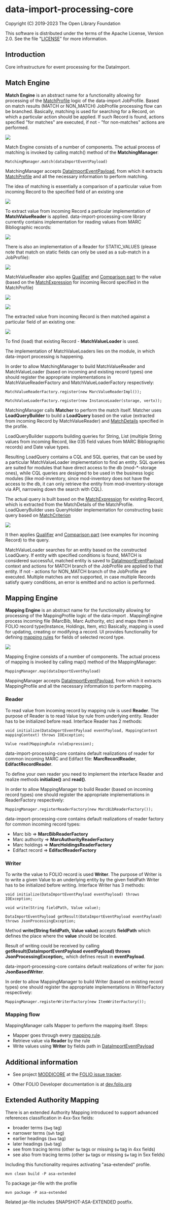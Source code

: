 # data-import-processing-core

Copyright (C) 2019-2023 The Open Library Foundation

This software is distributed under the terms of the Apache License,
Version 2.0. See the file "[LICENSE](LICENSE)" for more information.

## Introduction

Core infrastructure for event processing for the DataImport.

## Match Engine

**Match Engine** is an abstract name for a functionality allowing for processing of the [MatchProfile](https://github.com/folio-org/data-import-raml-storage/blob/master/examples/mod-data-import-converter-storage/matchProfile.sample) logic of the data-import JobProfile.
Based on match results (MATCH or NON_MATCH) JobProfile processing flow can be branched.
Basically, matching is used for searching for a Record, on which a particular action should be applied. If such Record is found, actions specified "for matches" are executed, if not - "for non-matches" actions are performed.

![](images/match.png)

Match Engine consists of a number of components. The actual process of matching is invoked by calling match() method of the **MatchingManager**:

`MatchingManager.match(dataImportEventPayload)`

MatchingManager accepts [DataImportEventPayload](https://github.com/folio-org/data-import-raml-storage/blob/master/examples/mod-data-import/dataImportEventPayload.sample),
from which it extracts [MatchProfile](https://github.com/folio-org/data-import-raml-storage/blob/master/examples/mod-data-import-converter-storage/matchProfile.sample) and all the necessary information to perform matching.

The idea of matching is essentially a comparison of a particular value from incoming Record to the specified field of an existing one

![](images/incoming-to-existing.png)

To extract value from incoming Record a particular implementation of **MatchValueReader** is applied.
data-import-processing-core library currently contains implementation for reading values from MARC Bibliographic records:

![](images/incoming-marc-value.png)

There is also an implementation of a Reader for STATIC_VALUES (please note that match on static fields can only be used as a sub-match in a JobProfile):

![](images/static-values.png)

MatchValueReader also applies [Qualifier](https://github.com/folio-org/data-import-raml-storage/blob/master/schemas/mod-data-import-converter-storage/match-profile-detail/qualifierType.json) and [Comparison part](https://github.com/folio-org/data-import-raml-storage/blob/master/schemas/mod-data-import-converter-storage/match-profile-detail/comparisonPartType.json) to the value (based on the [MatchExpression](https://github.com/folio-org/data-import-raml-storage/blob/master/schemas/mod-data-import-converter-storage/match-profile-detail/matchExpression.json) for incoming Record specified in the MatchProfile)

![](images/qualifier.png)

![](images/comparison-part.png)

The extracted value from incoming Record is then matched against a particular field of an existing one:

![](images/existing-record-field.png)

To find (load) that existing Record - **MatchValueLoader** is used.

The implementation of MatchValueLoaders lies on the module, in which data-import processing is happening.

In order to allow MatchingManager to build MatchValueReader and MatchValueLoader (based on incoming and existing record types) one should register the appropriate implementations in MatchValueReaderFactory and MatchValueLoaderFactory respectively:

`MatchValueReaderFactory.register(new MarcValueReaderImpl());`

`MatchValueLoaderFactory.register(new InstanceLoader(storage, vertx));`

MatchingManager calls **Matcher** to perform the match itself.
Matcher uses **LoadQueryBuilder** to build a **LoadQuery** based on the value (extracted from incoming Record by MatchValueReader) and [MatchDetails](https://github.com/folio-org/data-import-raml-storage/blob/master/schemas/mod-data-import-converter-storage/match-profile-detail/matchDetail.json) specified in the profile.

LoadQueryBuilder supports building queries for String, List (multiple String values from incoming Record, like 035 field values from MARC Bibliographic records) and Date value types.

Resulting LoadQuery contains a CQL and SQL queries, that can be used by a particular MatchValueLoader implementation to find an entity.
SQL queries are suited for modules that have direct access to the db (mod-*-storage ones), while CQL queries are designed to be used in the business logic modules (like mod-inventory, since mod-inventory does not have the access to the db, it can only retrieve the entity from mod-inventory-storage via API, narrowing down the search with CQL).

The actual query is built based on the [MatchExpression](https://github.com/folio-org/data-import-raml-storage/blob/master/schemas/mod-data-import-converter-storage/match-profile-detail/matchExpression.json) for existing Record, which is extracted from the MatchDetails of the MatchProfile.
LoadQueryBuilder uses QueryHolder implementation for constructing basic query based on [MatchCriterion](https://github.com/folio-org/data-import-raml-storage/blob/master/schemas/mod-data-import-converter-storage/match-profile-detail/criterionType.json)

![](images/match-criterion.png)

It then applies [Qualifier](https://github.com/folio-org/data-import-raml-storage/blob/master/schemas/mod-data-import-converter-storage/match-profile-detail/qualifierType.json) and [Comparison part](https://github.com/folio-org/data-import-raml-storage/blob/master/schemas/mod-data-import-converter-storage/match-profile-detail/comparisonPartType.json) (see examples for incoming Record) to the query.

MatchValueLoader searches for an entity based on the constructed LoadQuery.
If entity with specified conditions is found, MATCH is considered successful, matched entity is saved to [DataImportEventPayload](https://github.com/folio-org/data-import-raml-storage/blob/master/examples/mod-data-import/dataImportEventPayload.sample) context
and actions for MATCH branch of the JobProfile are applied to that entity. If not - actions for NON_MATCH branch of the JobProfile are executed.
Multiple matches are not supported, in case multiple Records satisfy query conditions, an error is emitted and no action is performed.

## Mapping Engine

**Mapping Engine** is an abstract name for the functionality allowing for processing of the MappingProfile logic of the data-import . MappingEngine process incoming file (MarcBib, Marc Authority, etc) and maps them in FOLIO record type(Instance, Holdings, Item, etc)
Basically, mapping is used for updating, creating or modifying a record. UI provides functionality for defining [mapping rules](https://github.com/folio-org/data-import-raml-storage/blob/master/schemas/mod-data-import-converter-storage/mapping-profile-detail/mappingRule.json) for fields of selected record type.

![](images/mapping.png)

Mapping Engine consists of a number of components. The actual process of mapping is invoked by calling map() method of the MappingManager:

`MappingManager.map(dataImportEventPayload)`

MappingManager accepts [DataImportEventPayload](https://github.com/folio-org/data-import-raml-storage/blob/master/examples/mod-data-import/dataImportEventPayload.sample), from which it extracts MappingProfile and all the necessary information to perform mapping.


### Reader
To read value from incoming record by mapping rule is used **Reader**. The purpose of Reader is to read Value by rule from underlying entity.
Reader has to be initialized before read. Interface Reader has 2 methods:

`void initialize(DataImportEventPayload eventPayload, MappingContext mappingContext) throws IOException;`

`Value read(MappingRule ruleExpression);`

data-import-processing-core contains default realizations of reader for common incoming MARC and Edifact file: **MarcRecordReader**, **EdifactRecordReader**.

To define your own reader you need to implement the interface Reader and realize methods **initialize()** and **read()**.

In order to allow MappingManager to build Reader (based on incoming record types) one should register the appropriate implementations in ReaderFactory respectively:

`MappingManager.registerReaderFactory(new MarcBibReaderFactory());`

data-import-processing-core contains default realizations of reader factory for common incoming record types:
*  Marc bib => **MarcBibReaderFactory**
*  Marc authority => **MarcAuthorityReaderFactory**
*  Marc holdings => **MarcHoldingsReaderFactory**
*  Edifact record => **EdifactReaderFactory**

### Writer
To write the value to FOLIO record is used **Writer**. The purpose of Writer is to write a given Value to an underlying entity by the given fieldPath
Writer has to be initialized before writing. Interface Writer has 3 methods:

`void initialize(DataImportEventPayload eventPayload) throws IOException;`

`void write(String fieldPath, Value value);`

`DataImportEventPayload getResult(DataImportEventPayload eventPayload) throws JsonProcessingException;`

Method **write(String fieldPath, Value value)** accepts **fieldPath** which defines the place where the **value** should be located.

Result of writing could be received by calling **getResult(DataImportEventPayload eventPayload) throws JsonProcessingException;**, which defines result in **eventPayload**.

data-import-processing-core contains default realizations of writer for json: **JsonBasedWriter**.

In order to allow MappingManager to build Writer (based on existing record types) one should register the appropriate implementations in WriterFactory respectively:

`MappingManager.registerWriterFactory(new ItemWriterFactory());`

### Mapping flow
MappingManager calls Mapper to perform the mapping itself. Steps:
* Mapper goes through every [mapping rule](https://github.com/folio-org/data-import-raml-storage/blob/master/schemas/mod-data-import-converter-storage/mapping-profile-detail/mappingRule.json).
* Retrieve value via **Reader** by the rule
* Write values using **Writer** by fields path in [DataImportEventPayload](https://github.com/folio-org/data-import-raml-storage/blob/master/examples/mod-data-import/dataImportEventPayload.sample)

## Additional information

* See project [MODDICORE](https://issues.folio.org/browse/MODDICORE)
at the [FOLIO issue tracker](https://dev.folio.org/guidelines/issue-tracker).

* Other FOLIO Developer documentation is at [dev.folio.org](https://dev.folio.org/)

## Extended Authority Mapping
There is an extended Authority Mapping introduced to support advanced references classification in 4xx-5xx fields:
* broader terms (`$wg` tag)
* narrower terms (`$wh` tag)
* earlier headings (`$wa` tag)
* later headings (`$wb` tag)
* see from tracing terms (other `$w` tags or missing `$w` tag in 4xx fields)
* see also from tracing terms (other `$w` tags or missing `$w` tag in 5xx fields)

Including this functionality requires activating "asa-extended" profile.

`mvn clean build -P asa-extended`

To package jar-file with the profile

`mvn package -P asa-extended`

Related jar-file includes SNAPSHOT-ASA-EXTENDED postfix.

